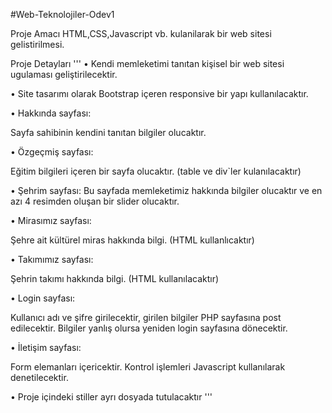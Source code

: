 #Web-Teknolojiler-Odev1

Proje Amacı
HTML,CSS,Javascript vb. kulanilarak bir web sitesi gelistirilmesi.

Proje Detayları
'''
• Kendi memleketimi tanıtan kişisel bir web sitesi ugulaması geliştirilecektir.

• Site tasarımı olarak Bootstrap içeren responsive bir yapı kullanılacaktır.

• Hakkında sayfası:

Sayfa sahibinin kendini tanıtan bilgiler olucaktır.

• Özgeçmiş sayfası:

Eğitim bilgileri içeren bir sayfa olucaktır. (table ve div`ler kulanılacaktır)

• Şehrim sayfası: Bu sayfada memleketimiz hakkında bilgiler olucaktır ve en azı 4 resimden oluşan bir slider olucaktır.

• Mirasımız sayfası:

Şehre ait kültürel miras hakkında bilgi. (HTML kullanlıcaktır)

• Takımımız sayfası:

Şehrin takımı hakkında bilgi. (HTML kullanılacaktır)

• Login sayfası:

Kullanıcı adı ve şifre girilecektir, girilen bilgiler PHP sayfasına post edilecektir. Bilgiler yanlış olursa yeniden login sayfasına dönecektir.

• İletişim sayfası:

Form elemanları içericektir. Kontrol işlemleri Javascript kullanılarak denetilecektir.

• Proje içindeki stiller ayrı dosyada tutulacaktır
'''
